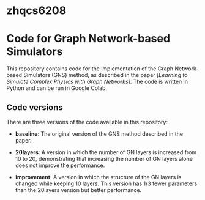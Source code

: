 # zhqcs6208
# Code for Graph Network-based Simulators

This repository contains code for the implementation of the Graph Network-based Simulators (GNS) method, as described in the paper *[Learning to Simulate Complex Physics with Graph Networks]*. The code is written in Python and can be run in Google Colab. 

## Code versions

There are three versions of the code available in this repository:

- **baseline**: The original version of the GNS method described in the paper.

- **20layers**: A version in which the number of GN layers is increased from 10 to 20, demonstrating that increasing the number of GN layers alone does not improve the performance.

- **Improvement**: A version in which the structure of the GN layers is changed while keeping 10 layers. This version has 1/3 fewer parameters than the 20layers version but better performance.

